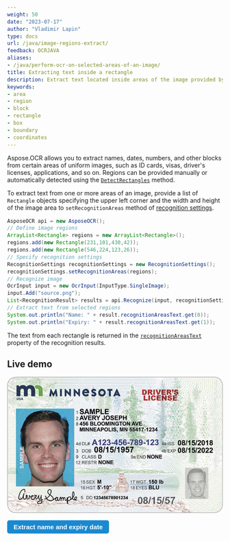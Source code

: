 ```yaml
---
weight: 50
date: "2023-07-17"
author: "Vladimir Lapin"
type: docs
url: /java/image-regions-extract/
feedback: OCRJAVA
aliases:
- /java/perform-ocr-on-selected-areas-of-an-image/
title: Extracting text inside a rectangle
description: Extract text located inside areas of the image provided by coordinates.
keywords:
- area
- region
- block
- rectangle
- box
- boundary
- coordinates
---
```


<style>
	button {
		cursor: pointer;
		margin-right: 20px;
		padding: 7px 15px;
		border: none;
		border-radius: 5px;
		background-color: #1a89d0;
		font-weight: 700;
		font-size: 15px;
		color: #ffffff;
	}

	button:hover {
		background-color: #3071a9;
	}

	button:focus {
		outline: none;
	}

	#sample {
		position: relative;
	}

	#sample > div {
		position: absolute;
		display: none;
		border: dashed 1px #de4444;
		background-color: rgba(222,68,68,0.2);
	}

	#dl-name {
		top: 101px;
		left: 231px;
		width: 430px;
		height: 42px;
	}

	#dl-exp {
		top: 224px;
		left: 546px;
		width: 123px;
		height: 26px;
	}

	#results {
		display: none;
		max-width: 50%;
	}
</style>

Aspose.OCR allows you to extract names, dates, numbers, and other blocks from certain areas of uniform images, such as ID cards, visas, driver's licenses, applications, and so on. Regions can be provided manually or automatically detected using the [`DetectRectangles`](https://reference.aspose.com/ocr/java/com.aspose.ocr/asposeocr/#DetectRectangles-com.aspose.ocr.OcrInput-com.aspose.ocr.AreasType-boolean-) method.

To extract text from one or more areas of an image, provide a list of `Rectangle` objects specifying the upper left corner and the width and height of the image area to `setRecognitionAreas` method of [recognition settings](/ocr/java/settings/).

```java
AsposeOCR api = new AsposeOCR();
// Define image regions
ArrayList<Rectangle> regions = new ArrayList<Rectangle>();
regions.add(new Rectangle(231,101,430,42));
regions.add(new Rectangle(546,224,123,26));
// Specify recognition settings
RecognitionSettings recognitionSettings = new RecognitionSettings();
recognitionSettings.setRecognitionAreas(regions);
// Recognize image
OcrInput input = new OcrInput(InputType.SingleImage);
input.Add("source.png");
List<RecognitionResult> results = api.Recognize(input, recognitionSettings);
// Extract text from selected regions
System.out.println("Name: " + result.recognitionAreasText.get(0));
System.out.println("Expiry: " + result.recognitionAreasText.get(1));
```

The text from each rectangle is returned in the [`recognitionAreasText`](https://reference.aspose.com/ocr/java/com.aspose.ocr/RecognitionResult#recognitionAreasText) property of the recognition results.

## Live demo

<div id="sample">
	<img src="dl.png" alt="Driver's license" />
	<div id="dl-name"></div>
	<div id="dl-exp"></div>
</div>

<button onclick="extract(this)">Extract name and expiry date</button>

<script>
	function extract(obj)
	{
		$("#sample > div").show(200);
		$("#results").show(200);
	}
</script>

<table id="results">
	<tr>
		<th>Block</th>
		<th>Coordinates</th>
		<th>Extracted text</th>
	</tr>
	<tr>
		<td>Name</td>
		<td>{X=231, Y=101, Width=430, Height=42}</td>
		<td>SAMPLE<br />AVERY JOSEPH</td>
	</tr>
	<tr>
		<td>Expiry date</td>
		<td>{X=546, Y=224, Width=123, Height=26}</td>
		<td>08/15/2022</td>
	</tr>
</table>

